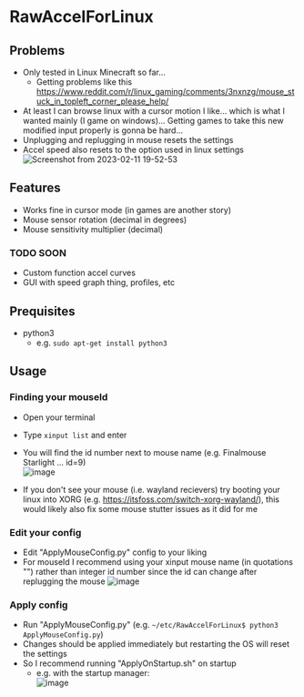 # RawAccelForLinux

## Problems

- Only tested in Linux Minecraft so far...
  - Getting problems like this https://www.reddit.com/r/linux_gaming/comments/3nxnzg/mouse_stuck_in_topleft_corner_please_help/  
- At least I can browse linux with a cursor motion I like... which is what I wanted mainly (I game on windows)... Getting games to take this new modified input properly is gonna be hard...  
- Unplugging and replugging in mouse resets the settings
- Accel speed also resets to the option used in linux settings
  ![Screenshot from 2023-02-11 19-52-53](https://user-images.githubusercontent.com/108423881/218279032-43443366-ae0e-43dd-babc-c92ca9633c32.png)


## Features

- Works fine in cursor mode (in games are another story)
- Mouse sensor rotation (decimal in degrees)  
- Mouse sensitivity multiplier (decimal)  

### TODO SOON

- Custom function accel curves  
- GUI with speed graph thing, profiles, etc

## Prequisites

- python3
  - e.g. ```sudo apt-get install python3```
## Usage

### Finding your mouseId

- Open your terminal  
- Type ```xinput list``` and enter  
- You will find the id number next to mouse name (e.g. Finalmouse Starlight ... id=9)  
![image](https://user-images.githubusercontent.com/108423881/218272916-08bff256-bafb-4b68-aac0-b90dbe394bc9.png)  

- If you don't see your mouse (i.e. wayland recievers) try booting your linux into XORG (e.g. https://itsfoss.com/switch-xorg-wayland/), this would likely also fix some mouse stutter issues as it did for me  

### Edit your config

- Edit "ApplyMouseConfig.py" config to your liking
- For mouseId I recommend using your xinput mouse name (in quotations "") rather than integer id number since the id can change after replugging the mouse
  ![image](https://user-images.githubusercontent.com/108423881/218272945-7e72fa74-10cd-43bd-b0e9-e7c915cdcca0.png)  

### Apply config

- Run "ApplyMouseConfig.py" (e.g. ```~/etc/RawAccelForLinux$ python3 ApplyMouseConfig.py```)  
- Changes should be applied immediately but restarting the OS will reset the settings  
- So I recommend running "ApplyOnStartup.sh" on startup  
  - e.g. with the startup manager:  
 ![image](https://user-images.githubusercontent.com/108423881/218856959-abb16a1f-ff45-4c49-b2a4-7397b0bc903d.png)



